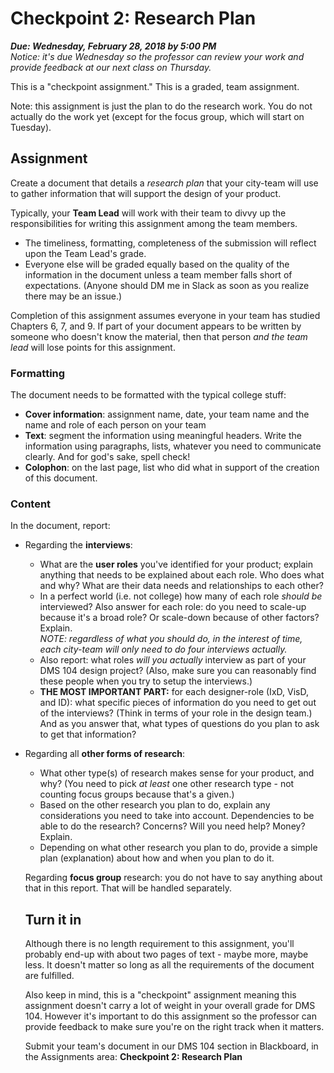 # Checkpoint 2: Research Plan

***Due: Wednesday, February 28, 2018 by 5:00 PM***<br>*Notice: it's due Wednesday so the professor can review your work and provide feedback at our next class on Thursday.*

This is a "checkpoint assignment."  This is a graded, team assignment.  

Note: this assignment is just the plan to do the research work.  You do not actually do the work yet (except for the focus group, which will start on Tuesday).

## Assignment 

Create a document that details a *research plan* that your city-team will use to gather information that will support the design of your product.

Typically, your **Team Lead** will work with their team to divvy up the responsibilities for writing this assignment among the team members.  

- The timeliness, formatting, completeness of the submission will reflect upon the Team Lead's grade.
- Everyone else will be graded equally based on the quality of the information in the document unless a team member falls short of expectations.  (Anyone should DM me in Slack as soon as you realize there may be an issue.)

Completion of this assignment assumes everyone in your team has studied Chapters 6, 7, and 9.  If part of your document appears to be written by someone who doesn't know the material, then that person *and the team lead* will lose points for this assignment.

### Formatting

The document needs to be formatted with the typical college stuff:

- **Cover information**: assignment name, date, your team name and the name and role of each person on your team
- **Text**: segment the information using meaningful headers.  Write the information using paragraphs, lists, whatever you need to communicate clearly.  And for god's sake, spell check!
- **Colophon**: on the last page, list who did what in support of the creation of this document.

### Content

In the document, report:

- Regarding the **interviews**: 
  - What are the **user roles** you've identified for your product; explain anything that needs to be explained about each role.  Who does what and why?  What are their data needs and relationships to each other?
  - In a perfect world (i.e. not college) how many of each role *should be* interviewed?  Also answer for each role: do you need to scale-up because it's a broad role?  Or scale-down because of other factors?  Explain.<br>*NOTE: regardless of what you should do, in the interest of time, each city-team will only need to do four interviews actually.*
  - Also report: what roles *will you actually* interview as part of your DMS 104 design project?  (Also, make sure you can reasonably find these people when you try to setup the interviews.)
  - **THE MOST IMPORTANT PART:** for each designer-role (IxD, VisD, and ID): what specific pieces of information do you need to get out of the interviews?  (Think in terms of your role in the design team.)  And as you answer that, what types of questions do you plan to ask to get that information? 

- Regarding all **other forms of research**:
  - What other type(s) of research makes sense for your product, and why?  (You need to pick *at least* one other research type - not counting focus groups because that's a given.)
  - Based on the other research you plan to do, explain any considerations you need to take into account.  Dependencies to be able to do the research?  Concerns?  Will you need help?  Money?  Explain.
  - Depending on what other research you plan to do, provide a simple plan (explanation) about how and when you plan to do it.

  Regarding **focus group** research: you do not have to say anything about that in this report.  That will be handled separately.

  ## Turn it in

  Although there is no length requirement to this assignment, you'll probably end-up with about two pages of text - maybe more, maybe less.  It doesn't matter so long as all the requirements of the document are fulfilled.

  Also keep in mind, this is a "checkpoint" assignment meaning this assignment doesn't carry a lot of weight in your overall grade for DMS 104.  However it's important to do this assignment so the professor can provide feedback to make sure you're on the right track when it matters.

  Submit your team's document in our DMS 104 section in Blackboard, in the Assignments area: **Checkpoint 2: Research Plan**